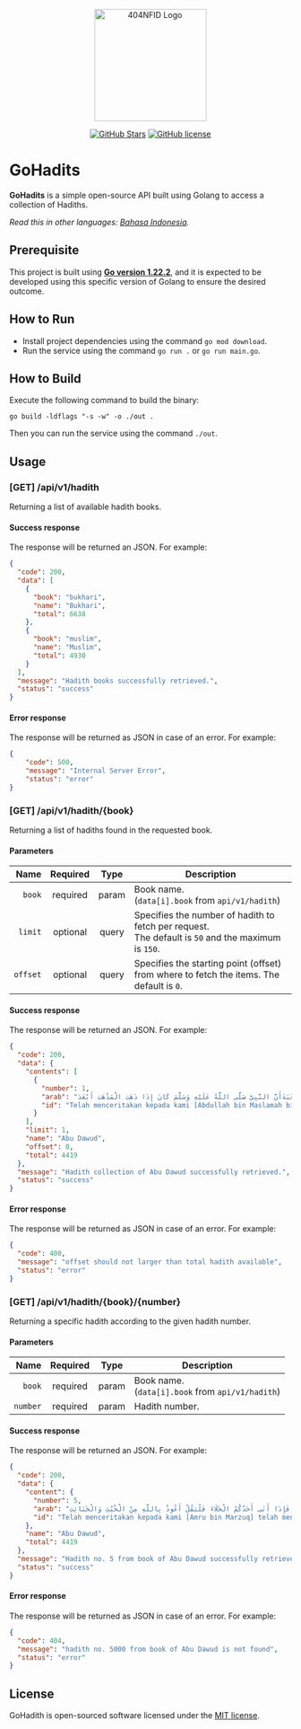 <div align="center">
    <p>
        <a href="https://github.com/404NotFoundIndonesia/" target="_blank">
            <img src="https://avatars.githubusercontent.com/u/87377917?s=200&v=4" width="200" alt="404NFID Logo">
        </a>
    </p>

 [![GitHub Stars](https://img.shields.io/github/stars/iqbaleff214/gohadits.svg)](https://github.com/iqbaleff214/gohadits/stargazers)
 [![GitHub license](https://img.shields.io/github/license/iqbaleff214/gohadits)](https://github.com/iqbaleff214/gohadits/blob/main/LICENSE)
 
</div>

# GoHadits

__GoHadits__ is a simple open-source API built using Golang to access a collection of Hadiths.

*Read this in other languages: [Bahasa Indonesia](README.md).*

## Prerequisite

This project is built using [**Go version 1.22.2**](https://go.dev/dl/), and it is expected to be developed using this specific version of Golang to ensure the desired outcome.
 
## How to Run

- Install project dependencies using the command `go mod download`.
- Run the service using the command `go run .` or `go run main.go`.

## How to Build

Execute the following command to build the binary:
```shell
go build -ldflags "-s -w" -o ./out .
```

Then you can run the service using the command `./out`.

## Usage

### [GET] /api/v1/hadith
Returning a list of available hadith books.

#### Success response
The response will be returned an JSON. For example:
```json
{
  "code": 200,
  "data": [
    {
      "book": "bukhari",
      "name": "Bukhari",
      "total": 6638
    },
    {
      "book": "muslim",
      "name": "Muslim",
      "total": 4930
    }
  ],
  "message": "Hadith books successfully retrieved.",
  "status": "success"
}
```

#### Error response
The response will be returned as JSON in case of an error. For example:
```json
{
    "code": 500,
    "message": "Internal Server Error",
    "status": "error"
}
```

### [GET] /api/v1/hadith/{book}
Returning a list of hadiths found in the requested book.

#### Parameters
| Name | Required | Type | Description |
| ----:|:--------:|:----:| ----------- |
| `book` | required | param  | Book name. <br /> (`data[i].book` from `api/v1/hadith`) |
| `limit` | optional | query  | Specifies the number of hadith to fetch per request. <br/>The default is `50` and the maximum is `150`. |
| `offset` | optional | query  | Specifies the starting point (offset) from where to fetch the items. The default is `0`. |

#### Success response
The response will be returned an JSON. For example:
```json
{
  "code": 200,
  "data": {
    "contents": [
      {
        "number": 1,
        "arab": "حَدَّثَنَا عَبْدُ اللَّهِ بْنُ مَسْلَمَةَ بْنِ قَعْنَبٍ الْقَعْنَبِيُّ حَدَّثَنَا عَبْدُ الْعَزِيزِ يَعْنِي ابْنَ مُحَمَّدٍ عَنْ مُحَمَّدٍ يَعْنِي ابْنَ عَمْرٍو عَنْ أَبِي سَلَمَةَ عَنْ الْمُغِيرَةِ بْنِ شُعْبَةَأَنَّ النَّبِيَّ صَلَّى اللَّهُ عَلَيْهِ وَسَلَّمَ كَانَ إِذَا ذَهَبَ الْمَذْهَبَ أَبْعَدَ",
        "id": "Telah menceritakan kepada kami [Abdullah bin Maslamah bin Qa'nab al Qa'nabi] telah menceritakan kepada kami [Abdul Aziz yakni bin Muhammad] dari [Muhammad yakni bin Amru] dari [Abu Salamah] dari [Al Mughirah bin Syu'bah] bahwasanya Nabi shallallahu 'alaihi wasallam apabila hendak pergi untuk buang hajat, maka beliau menjauh."
      }
    ],
    "limit": 1,
    "name": "Abu Dawud",
    "offset": 0,
    "total": 4419
  },
  "message": "Hadith collection of Abu Dawud successfully retrieved.",
  "status": "success"
}
```

#### Error response
The response will be returned as JSON in case of an error. For example:
```json
{
  "code": 400,
  "message": "offset should not larger than total hadith available",
  "status": "error"
}
```

### [GET] /api/v1/hadith/{book}/{number}
Returning a specific hadith according to the given hadith number.

#### Parameters
| Name | Required | Type | Description |
| ----:|:--------:|:----:| ----------- |
| `book` | required | param  | Book name. <br /> (`data[i].book` from `api/v1/hadith`) |
| `number` | required | param  | Hadith number. |

#### Success response
The response will be returned an JSON. For example:
```json
{
  "code": 200,
  "data": {
    "content": {
      "number": 5,
      "arab": "حَدَّثَنَا عَمْرُو بْنُ مَرْزُوقٍ أَخْبَرَنَا شُعْبَةُ عَنْ قَتَادَةَ عَنْ النَّضِرِ بْنِ أَنَسٍ عَنْ زَيْدِ بْنِ أَرْقَمَعَنْ رَسُولِ اللَّهِ صَلَّى اللَّهُ عَلَيْهِ وَسَلَّمَ قَالَ إِنَّ هَذِهِ الْحُشُوشَ مُحْتَضَرَةٌ فَإِذَا أَتَى أَحَدُكُمْ الْخَلَاءَ فَلْيَقُلْ أَعُوذُ بِاللَّهِ مِنْ الْخُبُثِ وَالْخَبَائِثِ",
      "id": "Telah menceritakan kepada kami [Amru bin Marzuq] telah mengabarkan kepada kami [Syu'bah] dari [Qatadah] dari [an Nadhr bin Anas] dari [Zaid bin Arqam] dari Rasulullah shallallahu 'alaihi wasallam, beliau bersabda: \"Sesungguhnya tempat buang hajat itu dihadiri oleh setan-setan, maka apabila salah seorang dari kalian mendatangi WC, hendaklah dia mengucapkan; 'Aku berlindung kepada Allah dari setan jantan dan setan betina'.\""
    },
    "name": "Abu Dawud",
    "total": 4419
  },
  "message": "Hadith no. 5 from book of Abu Dawud successfully retrieved.",
  "status": "success"
}
```

#### Error response
The response will be returned as JSON in case of an error. For example:
```json
{
  "code": 404,
  "message": "hadith no. 5000 from book of Abu Dawud is not found",
  "status": "error"
}
```

## License

GoHadith is open-sourced software licensed under the [MIT license](https://github.com/iqbaleff214/gohadits/blob/main/LICENSE).
